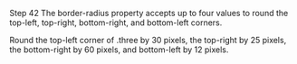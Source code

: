 Step 42
The border-radius property accepts up to four values to round the top-left, top-right, bottom-right, and bottom-left corners.

Round the top-left corner of .three by 30 pixels, the top-right by 25 pixels, the bottom-right by 60 pixels, and bottom-left by 12 pixels.